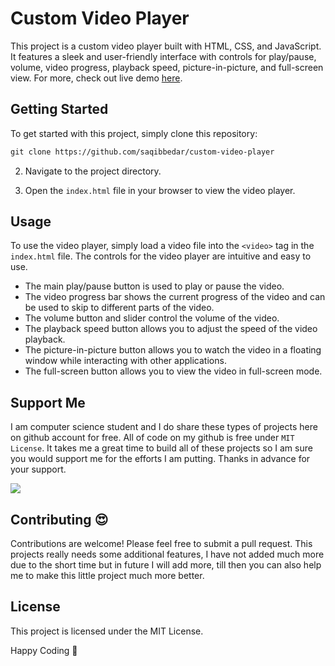 # Custom Video Player

This project is a custom video player built with HTML, CSS, and JavaScript. It features a sleek and user-friendly interface with controls for play/pause, volume, video progress, playback speed, picture-in-picture, and full-screen view. For more, check out live demo [here](https://saqibbedar.github.io/custom-video-player/).

## Getting Started

To get started with this project, simply clone this repository:

```md 
git clone https://github.com/saqibbedar/custom-video-player
```

2. Navigate to the project directory.

3. Open the `index.html` file in your browser to view the video player.

## Usage

To use the video player, simply load a video file into the `<video>` tag in the `index.html` file. The controls for the video player are intuitive and easy to use. 

- The main play/pause button is used to play or pause the video.
- The video progress bar shows the current progress of the video and can be used to skip to different parts of the video.
- The volume button and slider control the volume of the video.
- The playback speed button allows you to adjust the speed of the video playback.
- The picture-in-picture button allows you to watch the video in a floating window while interacting with other applications.
- The full-screen button allows you to view the video in full-screen mode.

## Support Me
I am computer science student and I do share these types of projects here on github account for free. All of code on my github is free under `MIT License`. It takes me a great time to build all of these projects so I am sure you would support me for the efforts I am putting. Thanks in advance for your support.

<a href="https://www.buymeacoffee.com/saqibbedar"><img src="https://img.buymeacoffee.com/button-api/?text=Buy me a coffee&emoji=&slug=saqibbedar&button_colour=5F7FFF&font_colour=ffffff&font_family=Poppins&outline_colour=000000&coffee_colour=FFDD00"></a>

## Contributing 😍

Contributions are welcome! Please feel free to submit a pull request. This projects really needs some additional features, I have not added much more due to the short time but in future I will add more, till then you can also help me to make this little project much more better.

## License

This project is licensed under the MIT License.

Happy Coding 🚀
